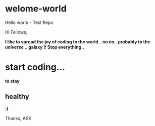 # welome-world
Hello world - Test Repo

Hi Fellows, 

<b>I like to spread the joy of coding to the world...no no.. probably to the <i>universe</i> .. <b>galaxy</b> !!
Stop everything.. <h1>start coding...</h1>to stay <h2>healthy</h2> :) </b>

Thanks,
ASK
